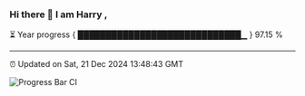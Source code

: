 ### Hi there 👋 I am Harry , 

⏳ Year progress { █████████████████████████████▁ } 97.15 %

---

⏰ Updated on Sat, 21 Dec 2024 13:48:43 GMT

![Progress Bar CI](https://github.com/duykhang68/duykhang68/workflows/Progress%20Bar%20CI/badge.svg)

